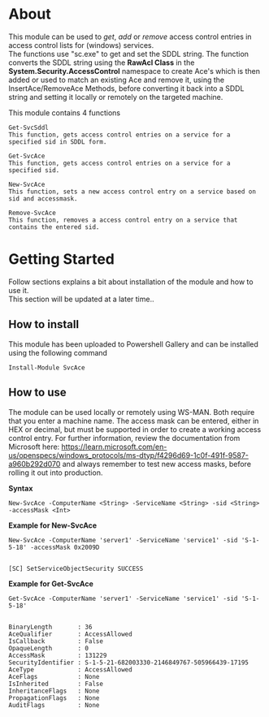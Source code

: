 # About
This module can be used to *get*, *add* or *remove* access control entries in access control lists for (windows) services.<br>
The functions use "sc.exe" to get and set the SDDL string. The function converts the SDDL string using the **RawAcl Class** in the **System.Security.AccessControl** namespace to create Ace's which is then added or used to match an existing Ace and remove it, using the InsertAce/RemoveAce Methods, before converting it back into a SDDL string and setting it locally or remotely on the targeted machine.
<br>

This module contains 4 functions<br>
```
Get-SvcSddl
This function, gets access control entries on a service for a specified sid in SDDL form.
```

```
Get-SvcAce
This function, gets access control entries on a service for a specified sid.
```

```
New-SvcAce
This function, sets a new access control entry on a service based on sid and accessmask.
```

```
Remove-SvcAce
This function, removes a access control entry on a service that contains the entered sid.
```

# Getting Started
Follow sections explains a bit about installation of the module and how to use it.<br>
This section will be updated at a later time..

## How to install
This module has been uploaded to Powershell Gallery and can be installed using the following command
```
Install-Module SvcAce
```

## How to use
The module can be used locally or remotely using WS-MAN. Both require that you enter a machine name.
The access mask can be entered, either in HEX or decimal, but must be supported in order to create a working access control entry.
For further information, review the documentation from Microsoft here: https://learn.microsoft.com/en-us/openspecs/windows_protocols/ms-dtyp/f4296d69-1c0f-491f-9587-a960b292d070 and always remember to test new access masks, before rolling it out into production.

**Syntax**
```
New-SvcAce -ComputerName <String> -ServiceName <String> -sid <String> -accessMask <Int>
```

**Example for New-SvcAce**
```
New-SvcAce -ComputerName 'server1' -ServiceName 'service1' -sid 'S-1-5-18' -accessMask 0x2009D


[SC] SetServiceObjectSecurity SUCCESS
```

**Example for Get-SvcAce**
```
Get-SvcAce -ComputerName 'server1' -ServiceName 'service1' -sid 'S-1-5-18'


BinaryLength       : 36
AceQualifier       : AccessAllowed
IsCallback         : False
OpaqueLength       : 0
AccessMask         : 131229
SecurityIdentifier : S-1-5-21-682003330-2146849767-505966439-17195
AceType            : AccessAllowed
AceFlags           : None
IsInherited        : False
InheritanceFlags   : None
PropagationFlags   : None
AuditFlags         : None
```
<br>

